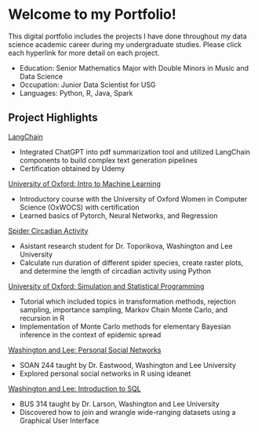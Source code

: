 # Welcome to my Portfolio!

This digital portfolio includes the projects I have done throughout my data science academic career during my undergraduate studies. Please click each hyperlink for more detail on each project.

- Education: Senior Mathematics Major with Double Minors in Music and Data Science
- Occupation: Junior Data Scientist for USG
- Languages: Python, R, Java, Spark

## Project Highlights

[LangChain](https://github.com/alexispark02/LangChain) 
- Integrated ChatGPT into pdf summarization tool and utilized LangChain components to build complex text generation pipelines
- Certification obtained by Udemy

[University of Oxford: Intro to Machine Learning](https://github.com/alexispark02/Intro-to-ML/tree/main) 
- Introductory course with the University of Oxford Women in Computer Science (OxWOCS) with certification 
- Learned basics of Pytorch, Neural Networks, and Regression 

[Spider Circadian Activity](https://github.com/Toporikova-Lab/Spider-Circadian-Activity/tree/main/Calculating%20Spider%20Run%20Duration)
- Asistant research student for Dr. Toporikova, Washington and Lee University
- Calculate run duration of different spider species, create raster plots, and determine the length of circadian activity using Python

[University of Oxford: Simulation and Statistical Programming](https://github.com/alexispark02/Simulation-and-Statistical-Programming)
- Tutorial which included topics in transformation methods, rejection sampling, importance sampling, Markov Chain Monte Carlo, and recursion in R
- Implementation of Monte Carlo methods for elementary Bayesian inference in the context of epidemic spread

[Washington and Lee: Personal Social Networks](https://github.com/alexispark02/Personal-Social-Networks)
- SOAN 244 taught by Dr. Eastwood, Washington and Lee University
- Explored personal social networks in R using ideanet

[Washington and Lee: Introduction to SQL](https://github.com/alexispark02/Business-Data-Science)
- BUS 314 taught by Dr. Larson, Washington and Lee University
- Discovered how to join and wrangle wide-ranging datasets using a Graphical User Interface

<!--
**alexispark02/alexispark02** is a ✨ _special_ ✨ repository because its `README.md` (this file) appears on your GitHub profile.

Here are some ideas to get you started:

- 🔭 I’m currently working on ...
- 🌱 I’m currently learning ...
- 👯 I’m looking to collaborate on ...
- 🤔 I’m looking for help with ...
- 💬 Ask me about ...
- 📫 How to reach me: ...
- 😄 Pronouns: ...
- ⚡ Fun fact: ...

<img src="https://mochakroun.com/wp-content/uploads/2025/01/langchain3.webp" width="50" height="50"/> langchain pic
-->


